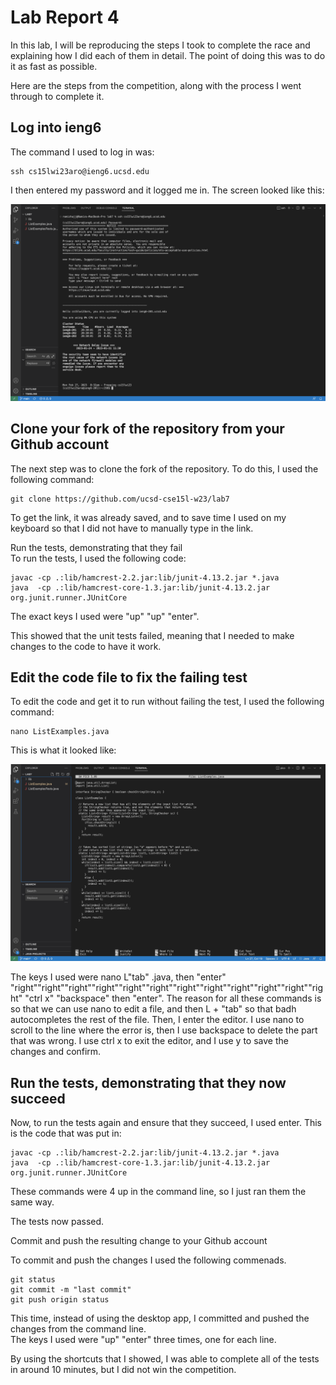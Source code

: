 # Lab Report 4  

In this lab, I will be reproducing the steps I took to complete the race and explaining how I did each of them in detail. The point of doing this was to do it as fast as possible.   

Here are the steps from the competition, along with the process I went through to complete it.  


## Log into ieng6  

The command I used to log in was:

```
ssh cs15lwi23aro@ieng6.ucsd.edu
```   
  
I then entered my password and it logged me in. The screen looked like this:  

![Image](Step1.pds.png)   



## Clone your fork of the repository from your Github account  
The next step was to clone the fork of the repository. To do this, I used the following command: 
```
git clone https://github.com/ucsd-cse15l-w23/lab7
```   
To get the link, it was already saved, and to save time I used <up> <up> on my keyboard so that I did not have to manually type in the link.

Run the tests, demonstrating that they fail  
To run the tests, I used the following code:   
  
```
javac -cp .:lib/hamcrest-2.2.jar:lib/junit-4.13.2.jar *.java
java  -cp .:lib/hamcrest-core-1.3.jar:lib/junit-4.13.2.jar org.junit.runner.JUnitCore 
```    
  
The exact keys I used were "up" "up" "enter".  
  
This showed that the unit tests failed, meaning that I needed to make changes to the code to have it work. 
  
## Edit the code file to fix the failing test   
  
To edit the code and get it to run without failing the test, I used the following command:  
  
  ```
nano ListExamples.java
```       
  
  This is what it looked like:     
  
![Image](nano.jpeg)    
  
 The keys I used were nano L"tab" .java, then "enter" "right""right""right""right""right""right""right""right""right""right""right""right" "ctrl x" "backspace" then "enter". The reason for all these commands is so that we can use nano to edit a file, and then L + "tab" so that badh autocompletes the rest of the file. Then, I enter the editor. I use nano to scroll to the line where the error is, then I use backspace to delete the part that was wrong. I use ctrl x to exit the editor, and I use y to save the changes and confirm. 

## Run the tests, demonstrating that they now succeed  
  
Now, to run the tests again and ensure that they succeed, I used <up><up><up><up> enter. This is the code that was put in:
```
javac -cp .:lib/hamcrest-2.2.jar:lib/junit-4.13.2.jar *.java
java  -cp .:lib/hamcrest-core-1.3.jar:lib/junit-4.13.2.jar org.junit.runner.JUnitCore 
```      
  
These commands were 4 up in the command line, so I just ran them the same way. 
  
The tests now passed. 

Commit and push the resulting change to your Github account  
  
To commit and push the changes I used the following commenads.   
  
```
git status       
git commit -m "last commit"
git push origin status 
```     
This time, instead of using the desktop app, I committed and pushed the changes from the command line.   
The keys I used were "up" "enter" three times, one for each line. 
  
By using the shortcuts that I showed, I was able to complete all of the tests in around 10 minutes, but I did not win the competition. 
  

